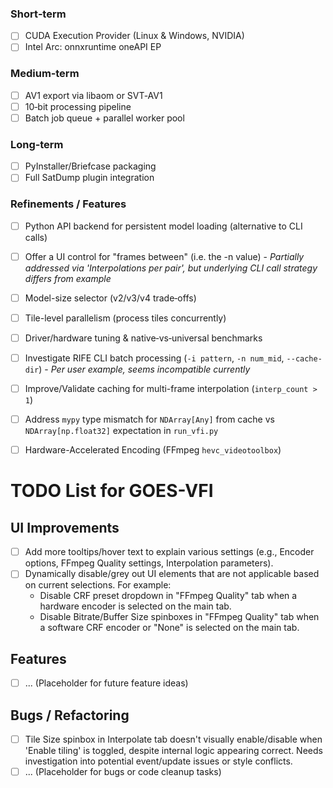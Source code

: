 ### Short‑term
- [ ] CUDA Execution Provider (Linux & Windows, NVIDIA)
- [ ] Intel Arc: onnxruntime oneAPI EP

### Medium‑term
- [ ] AV1 export via libaom or SVT‑AV1
- [ ] 10‑bit processing pipeline
- [ ] Batch job queue + parallel worker pool

### Long‑term
- [ ] PyInstaller/Briefcase packaging
- [ ] Full SatDump plugin integration

### Refinements / Features
- [ ] Python API backend for persistent model loading (alternative to CLI calls)
- [ ] Offer a UI control for "frames between" (i.e. the -n value) - *Partially addressed via 'Interpolations per pair', but underlying CLI call strategy differs from example*
- [ ] Model-size selector (v2/v3/v4 trade‑offs)
- [ ] Tile-level parallelism (process tiles concurrently)
- [ ] Driver/hardware tuning & native‑vs‑universal benchmarks
- [ ] Investigate RIFE CLI batch processing (`-i pattern`, `-n num_mid`, `--cache-dir`) - *Per user example, seems incompatible currently*
- [ ] Improve/Validate caching for multi-frame interpolation (`interp_count > 1`)
- [ ] Address `mypy` type mismatch for `NDArray[Any]` from cache vs `NDArray[np.float32]` expectation in `run_vfi.py`
- [ ] Hardware-Accelerated Encoding (FFmpeg `hevc_videotoolbox`)



# TODO List for GOES-VFI

## UI Improvements

- [ ] Add more tooltips/hover text to explain various settings (e.g., Encoder options, FFmpeg Quality settings, Interpolation parameters).
- [ ] Dynamically disable/grey out UI elements that are not applicable based on current selections. For example:
    - Disable CRF preset dropdown in "FFmpeg Quality" tab when a hardware encoder is selected on the main tab.
    - Disable Bitrate/Buffer Size spinboxes in "FFmpeg Quality" tab when a software CRF encoder or "None" is selected on the main tab.

## Features

- [ ] ... (Placeholder for future feature ideas)

## Bugs / Refactoring

- [ ] Tile Size spinbox in Interpolate tab doesn't visually enable/disable when 'Enable tiling' is toggled, despite internal logic appearing correct. Needs investigation into potential event/update issues or style conflicts.
- [ ] ... (Placeholder for bugs or code cleanup tasks) 